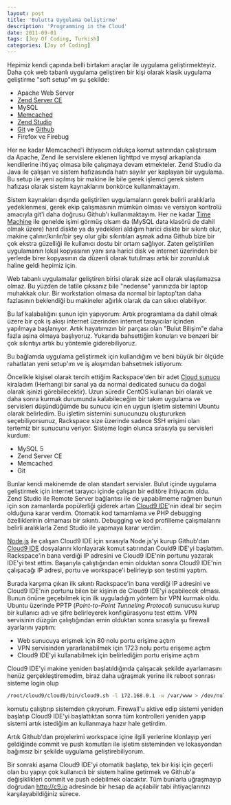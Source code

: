 ```yaml
---
layout: post
title: 'Bulutta Uygulama Geliştirme'
description: 'Programming in the Cloud'
date: 2011-09-01
tags: [Joy Of Coding, Turkish]
categories: [Joy of Coding]
---
```


Hepimiz kendi çapında belli birtakım araçlar ile uygulama geliştirmekteyiz. Daha çok web tabanlı uygulama geliştiren bir kişi olarak klasik uygulama geliştirme "soft setup"ım şu şekilde:

- Apache Web Server
- [Zend Server CE](http://www.zend.com/en/products/server-ce/ "Zend Server Community Edition ")
- MySQL
- [Memcached](http://memcached.org "Memcached")
- [Zend Studio](www.zend.com/products/studio/ "PHP Editor - Zend Studio The Leading PHP IDE")
- [Git](http://git-scm.com/ "Git - Version Control System") ve [Github](http://github.com/ "Secure source code hosting and collaborative development")
- Firefox ve Firebug

Her ne kadar Memcached'i ihtiyacım oldukça komut satırından çalıştırsam da Apache, Zend ile servislere eklenen lighttpd ve mysql arkaplanda kendilerine ihtiyaç olmasa bile çalışmaya devam etmekteler. Zend Studio da Java ile çalışan ve sistem hafızasında hatrı sayılır yer kaplayan bir uygulama. Bu setup ile yeni açılmış bir makine ile bile gerek işlemci gerek sistem hafızası olarak sistem kaynaklarını bonkörce kullanmaktayım. 

Sistem kaynakları dışında geliştirilen uygulamaların gerek belirli aralıklarla yedeklenmesi, gerek ekip çalışmasının mümkün olması ve versiyon kontrolü amacıyla git'i daha doğrusu Github'ı kullanmaktayım. Her ne kadar [Time Machine](http://en.wikipedia.org/wiki/Time_Machine_(Mac_OS) "Mac OS Time Machine") ile genelde işimi görmüş olsam da (MySQL data klasörü de dahil olmak üzere) hard diskte ya da yedekleri aldığım harici diskte bir sıkıntı olur, makine çalınır/kırılır/bir şey olur gibi sıkıntıları aşmak adına Github bize bir çok ekstra güzelliği ile kullanıcı dostu bir ortam sağlıyor. Zaten geliştirilen uygulamanın lokal kopyasının yanı sıra harici disk ve internet üzerinden bir yerlerde birer kopyasının da düzenli olarak tutulması artık bir zorunluluk haline geldi hepimiz için. 

Web tabanlı uygulamalar geliştiren birisi olarak size acil olarak ulaşılamazsa olmaz. Bu yüzden de tatile çıksanız bile "nedense" yanınızda bir laptop muhakkak olur. Bir workstation olmasa da normal bir laptop'tan daha fazlasının beklendiği bu makineler ağırlık olarak da can sıkıcı olabiliyor. 

Bu laf kalabalığını şunun için yapıyorum: Artık programlama da dahil olmak üzere bir çok iş akışı internet üzerinden internet tarayıcılar içinden yapılmaya başlanıyor. Artık hayatımızın bir parçası olan "Bulut Bilişim"e daha fazla aşina olmaya başlıyoruz. Yukarıda bahsettiğim konuları ve benzeri bir çok sıkıntıyı artık bu yöntemle giderebiliyoruz. 

Bu bağlamda uygulama geliştirmek için kullandığım ve beni büyük bir ölçüde rahatlatan yeni setup'ım ve iş akışımdan bahsetmek istiyorum: 

Öncelikle kişisel olarak tercih ettiğim Rackspace'den bir adet [Cloud sunucu](http://www.rackspace.com/cloud/cloud_hosting_products/servers/ "Rackspace Cloud Servers") kiraladım (Herhangi bir sanal ya da normal dedicated sunucu da doğal olarak işinizi görebilecektir). Uzun süredir CentOS kullanan biri olarak ve daha sonra kurmak durumunda kalabileceğim bir takım uygulama ve servisleri düşündüğümde bu sunucu için en uygun işletim sistemini Ubuntu olarak belirledim. Bu işletim sistemini sunucunuzu oluştururken seçebiliyorsunuz, Rackspace size üzerinde sadece SSH erişimi olan tertemiz bir sunucunu veriyor. Sisteme login olunca sırasıyla şu servisleri kurdum:

- MySQL 5
- Zend Server CE
- Memcached
- Git

Bunlar kendi makinemde de olan standart servisler. Bulut içinde uygulama geliştirmek için internet tarayıcı içinde çalışan bir editöre ihtiyacım oldu. Zend Studio ile Remote Server bağlantısı ile de yapabilmeme rağmen bunun için son zamanlarda popülerliği giderek artan [Cloud9 IDE](http://c9.io/ "Cloud9 IDe")'nin ideal bir seçim olduğuna karar verdim. Otomatik kod tamamlama ve PHP debugging özelliklerinin olmaması bir sıkıntı. Debugging ve kod profilleme çalışmalarını belirli aralıklarla Zend Studio ile yapmaya karar verdim. 

[Node.js](http://nodejs.org "Node.js") ile çalışan Cloud9 IDE için sırasıyla Node.js'yi kurup Github'dan [Cloud9 IDE](https://github.com/ajaxorg/cloud9/ "Cloud9 Github Repository") dosyalarını klonlayarak komut satırından Could9 IDE'yi başlattım. Rackspace'in bana verdiği IP adresini ve Cloud9 IDE'nin portunu yazarak IDE'yi test ettim. Başarıyla çalıştığından emin olduktan sonra Cloud9 IDE'nin çalışacağı IP adresi, portu ve workspace'i belirleyip son testimi yaptım. 

Burada karşıma çıkan ilk sıkıntı Rackspace'in bana verdiği IP adresini ve Cloud9 IDE'nin portunu bilen bir kişinin de Cloud9 IDE'yi açabilecek olması. Bunun önüne geçebilmek için ilk uyguladığım yöntem bir VPN kurmak oldu. Ubuntu üzerinde PPTP (_Point-to-Point Tunneling Protocol_) sunucusu kurup bir kullanıcı adı ve şifre belirleyerek konfigürasyonu test ettim. VPN servisinin düzgün çalıştığından emin olduktan sonra sırasıyla şu firewall ayarlarını yaptım:

- Web sunucuya erişmek için 80 nolu portu erişime açtım
- VPN servisinden yararlanabilmek için 1723 nolu portu erişeme açtım
- Cloud9 IDE'yi kullanabilmek için belirlediğim portu erişime açtım

Cloud9 IDE'yi makine yeniden başlatıldığında çalışacak şekilde ayarlamasını henüz gerçekleştiremedim, biraz daha uğraşmak yerine ilk reboot sonrası sisteme login olup 

```sh
/root/cloud9/cloud9/bin/cloud9.sh -l 172.168.0.1 -w /var/www > /dev/null 2>&1 &
```
 komutu çalıştırıp sistemden çıkıyorum. Firewall'u aktive edip sistemi yeniden başlatıp Cloud9 IDE'yi başlattıktan sonra tüm kontrolleri yeniden yapıp sistemi artık istediğim an kullanmaya hazır hale getirdim. 
 
Artık Github'dan projelerimi workspace içine ilgili yerlerine klonlayıp yeri geldiğinde commit ve push komutları ile işletim sisteminden ve lokasyondan bağımsız bir şekilde uygulama geliştirebiliyorum. 

Bir sonraki aşama Cloud9 IDE'yi otomatik başlatıp, tek bir kişi için geçerli olan bu yapıyı çok kullanıcılı bir sistem haline getirmek ve Github'a değişiklikleri commit ve push edebilmek olacaktır. Tüm bunlarla uğraşmayıp doğrudan http://c9.io adresinde bir hesap da açılabilir tabi ihtiyaçlarınızı karşılayabildiğiniz sürece.